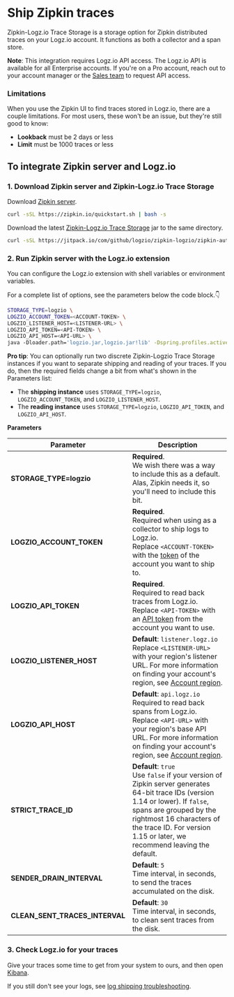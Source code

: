 # Ship Zipkin traces

Zipkin-Logz.io Trace Storage is a storage option for Zipkin distributed traces on your Logz.io account.
It functions as both a collector and a span store.

**Note**:
  This integration requires Logz.io API access.
  The Logz.io API is available for all Enterprise accounts.
  If you're on a Pro account, reach out to your account manager or the <a class="intercom-launch" href="mailto:sales@logz.io">Sales team</a> to request API access.

### Limitations

When you use the Zipkin UI to find traces stored in Logz.io, there are a couple limitations.
For most users, these won't be an issue, but they're still good to know:

* **Lookback** must be 2 days or less
* **Limit** must be 1000 traces or less

## To integrate Zipkin server and Logz.io

### 1. Download Zipkin server and Zipkin-Logz.io Trace Storage

Download [Zipkin server](https://search.maven.org/remote_content?g=io.zipkin&a=zipkin-server&v=LATEST&c=exec).

```bash
curl -sSL https://zipkin.io/quickstart.sh | bash -s
```

Download the latest [Zipkin-Logz.io Trace Storage](https://github.com/logzio/zipkin-logzio/releases) jar to the same directory.
```bash
curl -sSL https://jitpack.io/com/github/logzio/zipkin-logzio/zipkin-autoconfigure-storage-logzio/master-SNAPSHOT/zipkin-autoconfigure-storage-logzio-SNAPSHOT-module.jar > logzio.jar
```

### 2. Run Zipkin server with the Logz.io extension

You can configure the Logz.io extension with shell variables or environment variables.

For a complete list of options, see the parameters below the code block.👇

```bash
STORAGE_TYPE=logzio \
LOGZIO_ACCOUNT_TOKEN=<ACCOUNT-TOKEN> \
LOGZIO_LISTENER_HOST=<LISTENER-URL> \
LOGZIO_API_TOKEN=<API-TOKEN> \
LOGZIO_API_HOST=<API-URL> \
java -Dloader.path='logzio.jar,logzio.jar!lib' -Dspring.profiles.active=logzio -cp zipkin.jar org.springframework.boot.loader.PropertiesLauncher
```

**Pro tip**:
You can optionally run two discrete Zipkin-Logzio Trace Storage instances if you want to separate shipping and reading of your traces.
If you do, then the required fields change a bit from what's shown in the Parameters list:

* The **shipping instance** uses `STORAGE_TYPE=logzio`, `LOGZIO_ACCOUNT_TOKEN`, and `LOGZIO_LISTENER_HOST`.
* The **reading instance** uses `STORAGE_TYPE=logzio`, `LOGZIO_API_TOKEN`, and `LOGZIO_API_HOST`.

**Parameters**

| Parameter | Description |
|---|---|
| **STORAGE_TYPE=logzio** | **Required**. <br> We wish there was a way to include this as a default. Alas, Zipkin needs it, so you'll need to include this bit. |
| **LOGZIO_ACCOUNT_TOKEN** | **Required**. <br> Required when using as a collector to ship logs to Logz.io. <br> Replace `<ACCOUNT-TOKEN>` with the [token](https://app.logz.io/#/dashboard/settings/general) of the account you want to ship to. |
| **LOGZIO_API_TOKEN** | **Required**. <br> Required to read back traces from Logz.io. <br> Replace `<API-TOKEN>` with an [API token](https://app.logz.io/#/dashboard/settings/api-tokens) from the account you want to use. |
| **LOGZIO_LISTENER_HOST** | **Default**: `listener.logz.io` <br> Replace `<LISTENER-URL>` with your region's listener URL. For more information on finding your account's region, see [Account region](https://docs.logz.io/user-guide/accounts/account-region.html). |
| **LOGZIO_API_HOST** | **Default**: `api.logz.io` <br> Required to read back spans from Logz.io. <br> Replace `<API-URL>` with your region's base API URL. For more information on finding your account's region, see [Account region](https://docs.logz.io/user-guide/accounts/account-region.html). |
| **STRICT_TRACE_ID** | **Default**: `true` <br> Use `false` if your version of Zipkin server generates 64-bit trace IDs (version 1.14 or lower). If `false`, spans are grouped by the rightmost 16 characters of the trace ID. For version 1.15 or later, we recommend leaving the default. |
| **SENDER_DRAIN_INTERVAL** |  **Default**: `5` <br> Time interval, in seconds, to send the traces accumulated on the disk. |
| **CLEAN_SENT_TRACES_INTERVAL** | **Default**: `30` <br> Time interval, in seconds, to clean sent traces from the disk. |

### 3. Check Logz.io for your traces

Give your traces some time to get from your system to ours, and then open [Kibana](https://app.logz.io/#/dashboard/kibana).

If you still don't see your logs, see [log shipping troubleshooting](https://docs.logz.io/user-guide/log-shipping/log-shipping-troubleshooting.html).
